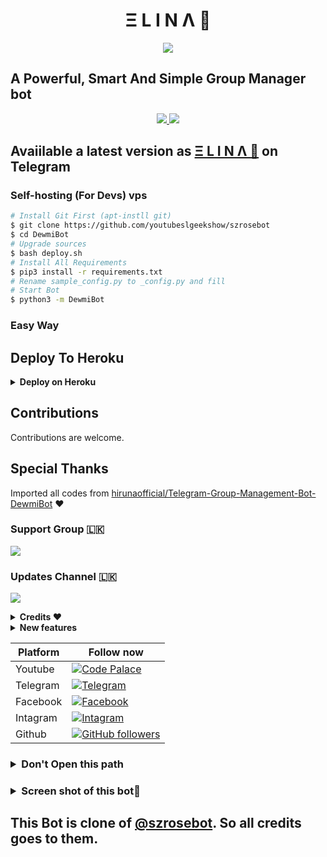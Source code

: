<h1 align="center">Ξ L I N Λ 👸</h3> 

<p align="center"><a href="https://t.me/sl_bot_zone"><img src="https://telegra.ph/file/417de2001b4c28e5f696f.jpg"></a></p>
<h2>A Powerful, Smart And Simple Group Manager bot </h2>

<p align="center">
  <a href="https://github.com/youtubeslgeekshow/szrosebot/stargazers">
    <img src="https://img.shields.io/github/stars/youtubeslgeekshow/szrosebot?style=social">

  </a>
  
  <a href="https://github.com/youtubeslgeekshow/szrosebot/fork">
    <img src="https://img.shields.io/github/forks/youtubeslgeekshow/szrosebot?label=Fork&style=social">

  </a>  
</p>


## Avaiilable a latest version as  [Ξ L I N Λ 👸](https://t.me/szrosebot) on Telegram

### Self-hosting (For Devs) vps
```sh
# Install Git First (apt-instll git)
$ git clone https://github.com/youtubeslgeekshow/szrosebot
$ cd DewmiBot
# Upgrade sources
$ bash deploy.sh
# Install All Requirements 
$ pip3 install -r requirements.txt
# Rename sample_config.py to _config.py and fill
# Start Bot 
$ python3 -m DewmiBot
```

### Easy Way
## Deploy To Heroku

<details>
  <summary><b>Deploy on Heroku</b></summary>
<br>

<p align="left">
  <a href="https://heroku.com/deploy?template=https://github.com/youtubeslgeekshow/szrosebot">
     <img height="30px" src="https://img.shields.io/badge/Deploy%20To%20Heroku-blueviolet?style=for-the-badge&logo=heroku">
  </a>
</p>
  
</details>

## Contributions
Contributions are welcome.

## Special Thanks 
Imported all codes from [hirunaofficial/Telegram-Group-Management-Bot-DewmiBot](https://github.com/hirunaofficial/Telegram-Group-Management-Bot-DewmiBot) ❤️

### Support Group 🇱🇰
<a href="https://t.me/slbotzone"><img src="https://img.shields.io/badge/Telegram-Join%20Support%20Group-blue.svg?logo=telegram"></a>
 
### Updates Channel 🇱🇰
<a href="https://t.me/sl_bot_zone"><img src="https://img.shields.io/badge/Telegram-Join%20Updates%20Channel-blue.svg?logo=telegram"></a>

<details>
  <summary><b>Credits ❤</b></summary>
<br>
  - <b> DaisyX music </b>
  - <b> Anki Vector </b>
  - <b>  Hexzy 🇵 🇷 🇴 </b>
  - <b> GRANDROBOT </b>
  - <b>  Leo media search bot </b>
  - <b> DewmiBot </b>
  
</details>

<details>
  <summary><b> New features</b></summary>
<br>
  - <b> vc play </b>
  - <b> inline  search  </b>
  - <b> new start menu </b>
  - <b> fun / logo /carbon /etc.. </b>
  - <b>  help menu change </b>
  - <b> and more</b>
  
</details>


| **Platform** |  **Follow now**   |
|------------|---------------------|
|   Youtube   | [![Code Palace](https://img.shields.io/youtube/channel/subscribers/UCvYfJcTr8RY72dIapzMqFQA?label=slgeekshow%20show&style=social)](https://www.youtube.com/c/SLGeeKShows/videos) |
|  Telegram    | [![Telegram](https://img.shields.io/badge/slbotzone%20Team-003245?style=flat&labelColor=224242&logoColor=white&for-the-badge&logo=telegram)](https://t.me/slbotzone)&nbsp;|
|  Facebook  | [![Facebook](https://img.shields.io/badge/Follow%20me%20on%20Facebook-2533cf?style=flat&labelColor=224242&logoColor=white&for-the-badge&logo=facebook)](https://www.facebook.com/SL-Geek-Show-yt-103654258471929/)&nbsp;|
|  Intagram | [![Intagram](https://img.shields.io/badge/Follow%20me%20on%20Instagram-4d267a?style=style=flat&labelColor=224242&logoColor=white&for-the-badge&logo=instagram)](https://www.instagram.com/sl_geek_show/)&nbsp; |
| Github | [![GitHub followers](https://img.shields.io/github/followers/youtubeslgeekshow.svg?style=social&label=Follow&maxAge=2592000)](https://github.com/youtubeslgeekshow?tab=followers) |

<h3><details>
  <summary><b>Don't Open this path </b></summary>
  <p><a href="https://www.youtube.com/channel/UCvYfJcTr8RY72dIapzMqFQA" title="How to create Bot useing python ">How to create Bot useing python</a>
 </details></h3>
 
 
 <h3><details>
  <summary><b>Screen shot of this bot📸 </b></summary>
  <p align="left"><a href="https://t.me/szrosebot"><img src="https://telegra.ph/file/c4fa09386de4c4176323f.png" width="200"></a></p>
  <p align="center"><a href="https://t.me/szrosebot"><img src="https://telegra.ph/file/ad61a6ea82c4d48246a2e.png" width="200"></a></p>
  <p align="right"><a href="https://t.me/szrosebot"><img src="https://telegra.ph/file/dc29ccaf28f1517834b27.png" width="200"></a></p>
 </details></h3>


## This Bot is clone of [@szrosebot](https://t.me/szrosebot). So all credits goes to them.
